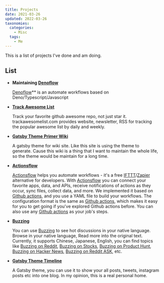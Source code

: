 ```yaml
---
title: Projects
date: 2021-03-26
updated: 2022-03-26
taxonomies:
  categories:
    - Misc
  tags:
    - Me
---
```


This is a list of projects I've done and am doing.

<!-- more -->

## List

- **Maintaining [Denoflow](https://github.com/denoflow/denoflow)**

  [Denoflow](https://github.com/denoflow/denoflow)\*\* is an automate workflows based on Deno/Typescript/Javascript

- **[Track Awesome List](https://www.trackawesomelist.com)**

  Track your favorite github awesome repo, not just star it. trackawesomelist.com provides website, newsletter, RSS for tracking the popular awesome list by daily and weekly.

- **[Gatsby Theme Primer Wiki](https://github.com/theowenyoung/gatsby-theme-primer-wiki)**

  A gatsby theme for wiki site. Like this site is using the theme to generate. Cause this wiki is a thing that I want to maintain the whole life, so the theme would be maintain for a long time.

- **[Actionsflow](https://github.com/actionsflow/actionsflow)**

  [Actionsflow](https://github.com/actionsflow/actionsflow) helps you automate workflows - it's a free [IFTTT](https://ifttt.com/)/[Zapier](https://zapier.com/) alternative for developers. With [Actionsflow](https://github.com/actionsflow/actionsflow) you can connect your favorite apps, data, and APIs, receive notifications of actions as they occur, sync files, collect data, and more. We implemented it based on [Github actions](https://docs.github.com/en/actions), and you use a YAML file to build your workflows. The configuration format is the same as [Github actions](https://docs.github.com/en/actions/configuring-and-managing-workflows/configuring-a-workflow), which makes it easy for you to get going if you've explored Github actions before. You can also use any [Github actions](https://github.com/marketplace?type=actions) as your job's steps.

- **[Buzzing](https://www.buzzing.cc)**

  You can use [Buzzing](https://www.buzzing.cc/) to see hot discussions in your native language. Browse in your native language, Read more into the original text. Currently, it supports Chinese, Japanese, English, you can find topics like [Buzzing on Reddit](https://reddit.buzzing.cc), [Buzzing on Stocks](https://stocks.buzzing.cc), [Buzzing on Product Hunt](https://ph.buzzing.cc), [Buzzing on Hacker News](https://hn.buzzing.cc/), [Buzzing on Reddit ASK](https://ask.buzzing.cc/), etc.

- **[Gatsby Theme Timeline](https://github.com/theowenyoung/gatsby-theme-timeline)**

  A Gatsby theme, you can use it to show your all posts, tweets, instagram posts etc into one blog. In my opinion, this is a real personal home.
